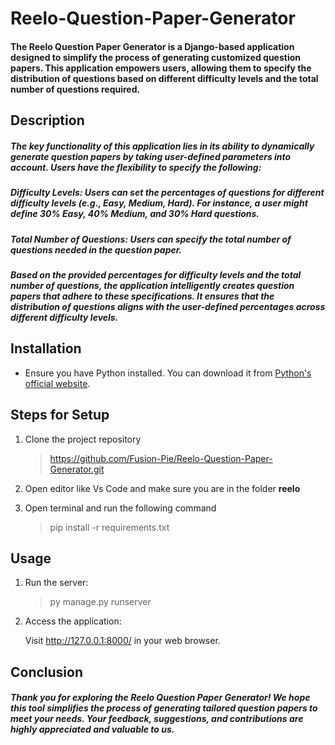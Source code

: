 # Reelo-Question-Paper-Generator

#### The Reelo Question Paper Generator is a Django-based application designed to simplify the process of generating customized question papers. This application empowers users, allowing them to specify the distribution of questions based on different difficulty levels and the total number of questions required.

## Description

#####  The key functionality of this application lies in its ability to dynamically generate question papers by taking user-defined parameters into account. Users have the flexibility to specify the following:

##### Difficulty Levels: Users can set the percentages of questions for different difficulty levels (e.g., Easy, Medium, Hard). For instance, a user might define 30% Easy, 40% Medium, and 30% Hard questions.

##### Total Number of Questions: Users can specify the total number of questions needed in the question paper.

##### Based on the provided percentages for difficulty levels and the total number of questions, the application intelligently creates question papers that adhere to these specifications. It ensures that the distribution of questions aligns with the user-defined percentages across different difficulty levels.

## Installation

* Ensure you have Python installed. You can download it from [Python's official website](https://www.python.org/downloads/).

## Steps for Setup

1. Clone the project repository 
    > https://github.com/Fusion-Pie/Reelo-Question-Paper-Generator.git

2. Open editor like Vs Code and make sure you are in the folder **reelo**

3. Open terminal and run the following command 

    > pip install -r requirements.txt

## Usage

1. Run the server:

    > py manage.py runserver

2. Access the application:

    Visit <http://127.0.0.1:8000/> in your web browser.

## Conclusion

##### Thank you for exploring the Reelo Question Paper Generator! We hope this tool simplifies the process of generating tailored question papers to meet your needs. Your feedback, suggestions, and contributions are highly appreciated and valuable to us.